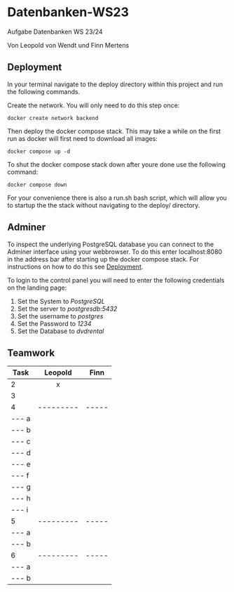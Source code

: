 # Datenbanken-WS23

Aufgabe Datenbanken WS 23/24

Von Leopold von Wendt und Finn Mertens

## Deployment

In your terminal navigate to the deploy directory within this project and run
the following commands.

Create the network. You will only need to do this step once:
```terminal
docker create network backend
```

Then deploy the docker compose stack. This may take a while on the first run as
docker will first need to download all images:
```terminal
docker compose up -d
```

To shut the docker compose stack down after youre done use the following 
command:
```terminal
docker compose down
```
For your convenience there is also a run.sh bash script, which will allow you 
to startup the the stack without navigating to the deploy/ directory.

## Adminer

To inspect the underlying PostgreSQL database you can connect to the Adminer
interface using your webbrowser. To do this enter localhost:8080 in the address
bar after starting up the docker compose stack. For instructions on how to do
this see [Deployment](#Deployment).

To login to the control panel you will need to enter the following credentials
on the landing page:
1. Set the System to _PostgreSQL_
2. Set the server to _postgresdb:5432_
3. Set the username to _postgres_
4. Set the Password to _1234_
5. Set the Database to _dvdrental_ 

## Teamwork

| Task  | Leopold   | Finn  |
| ----- | :-------: | :---: |
| 2     | x         |       |
| 3     |           |       |
| 4     | --------- | ----- |
| --- a |           |       |
| --- b |           |       |
| --- c |           |       |
| --- d |           |       |
| --- e |           |       |
| --- f |           |       |
| --- g |           |       |
| --- h |           |       |
| --- i |           |       |
| 5     | --------- | ----- |
| --- a |           |       |
| --- b |           |       |
| 6     | --------- | ----- |
| --- a |           |       |
| --- b |           |       |

